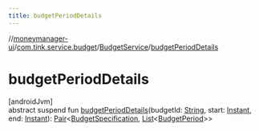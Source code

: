 ```yaml
---
title: budgetPeriodDetails
---
```

//[moneymanager-ui](../../../index.html)/[com.tink.service.budget](../index.html)/[BudgetService](index.html)/[budgetPeriodDetails](budget-period-details.html)



# budgetPeriodDetails



[androidJvm]\
abstract suspend fun [budgetPeriodDetails](budget-period-details.html)(budgetId: [String](https://kotlinlang.org/api/latest/jvm/stdlib/kotlin/-string/index.html), start: [Instant](https://developer.android.com/reference/kotlin/java/time/Instant.html), end: [Instant](https://developer.android.com/reference/kotlin/java/time/Instant.html)): [Pair](https://kotlinlang.org/api/latest/jvm/stdlib/kotlin/-pair/index.html)&lt;[BudgetSpecification](../../com.tink.model.budget/index.html#1357535401%2FClasslikes%2F1000845458), [List](https://kotlinlang.org/api/latest/jvm/stdlib/kotlin.collections/-list/index.html)&lt;[BudgetPeriod](../../com.tink.model.budget/index.html#406477269%2FClasslikes%2F1000845458)&gt;&gt;





